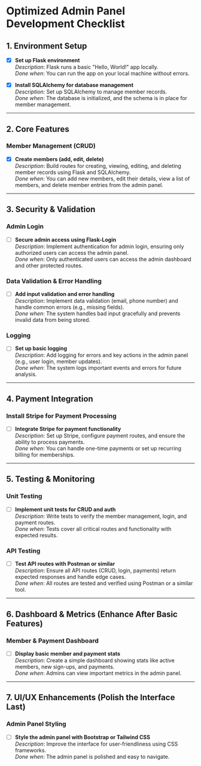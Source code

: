 # Optimized Admin Panel Development Checklist

## 1. Environment Setup 
- [x] **Set up Flask environment**  
  *Description*: Flask runs a basic "Hello, World!" app locally.  
  *Done when*: You can run the app on your local machine without errors.

- [x] **Install SQLAlchemy for database management**  
  *Description*: Set up SQLAlchemy to manage member records.  
  *Done when*: The database is initialized, and the schema is in place for member management.

---

## 2. Core Features 

### Member Management (CRUD)
- [x] **Create members (add, edit, delete)**  
  *Description*: Build routes for creating, viewing, editing, and deleting member records using Flask and SQLAlchemy.  
  *Done when*: You can add new members, edit their details, view a list of members, and delete member entries from the admin panel.

---

## 3. Security & Validation 

### Admin Login
- [ ] **Secure admin access using Flask-Login**  
  *Description*: Implement authentication for admin login, ensuring only authorized users can access the admin panel.  
  *Done when*: Only authenticated users can access the admin dashboard and other protected routes.

### Data Validation & Error Handling
- [ ] **Add input validation and error handling**  
  *Description*: Implement data validation (email, phone number) and handle common errors (e.g., missing fields).  
  *Done when*: The system handles bad input gracefully and prevents invalid data from being stored.

### Logging
- [ ] **Set up basic logging**  
  *Description*: Add logging for errors and key actions in the admin panel (e.g., user login, member updates).  
  *Done when*: The system logs important events and errors for future analysis.

---

## 4. Payment Integration 

### Install Stripe for Payment Processing
- [ ] **Integrate Stripe for payment functionality**  
  *Description*: Set up Stripe, configure payment routes, and ensure the ability to process payments.  
  *Done when*: You can handle one-time payments or set up recurring billing for memberships.

---

## 5. Testing & Monitoring

### Unit Testing
- [ ] **Implement unit tests for CRUD and auth**  
  *Description*: Write tests to verify the member management, login, and payment routes.  
  *Done when*: Tests cover all critical routes and functionality with expected results.

### API Testing
- [ ] **Test API routes with Postman or similar**  
  *Description*: Ensure all API routes (CRUD, login, payments) return expected responses and handle edge cases.  
  *Done when*: All routes are tested and verified using Postman or a similar tool.

---

## 6. Dashboard & Metrics (Enhance After Basic Features)

### Member & Payment Dashboard
- [ ] **Display basic member and payment stats**  
  *Description*: Create a simple dashboard showing stats like active members, new sign-ups, and payments.  
  *Done when*: Admins can view important metrics in the admin panel.

---

## 7. UI/UX Enhancements (Polish the Interface Last)

### Admin Panel Styling
- [ ] **Style the admin panel with Bootstrap or Tailwind CSS**  
  *Description*: Improve the interface for user-friendliness using CSS frameworks.  
  *Done when*: The admin panel is polished and easy to navigate.

